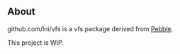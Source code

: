 ## About ##

github.com/lni/vfs is a vfs package derived from [Pebble](https://github.com/cockroachdb/pebble).

This project is WIP.
